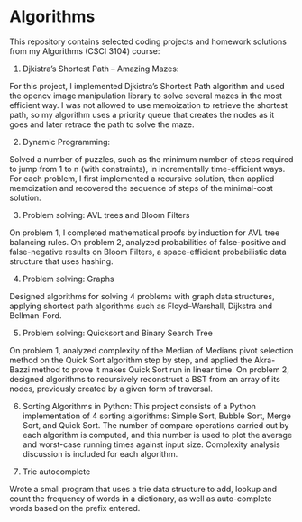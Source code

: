 # Algorithms

This repository contains selected coding projects and homework solutions from my Algorithms (CSCI 3104) course:

1.	Djkistra’s Shortest Path – Amazing Mazes:

For this project, I implemented Djkistra’s Shortest Path algorithm and used the opencv image manipulation library to solve several mazes in the most efficient way. I was not allowed to use memoization to retrieve the shortest path, so my algorithm uses a priority queue that creates the nodes as it goes and later retrace the path to solve the maze.

2.	Dynamic Programming:

Solved a number of puzzles, such as the minimum number of steps required to jump from 1 to n (with constraints), in incrementally time-efficient ways. For each problem, I first implemented a recursive solution, then applied memoization and recovered the sequence of steps of the minimal-cost solution.

3.	Problem solving: AVL trees and Bloom Filters

On problem 1, I completed mathematical proofs by induction for AVL tree balancing rules. On problem 2, analyzed probabilities of false-positive and false-negative results on Bloom Filters, a space-efficient probabilistic data structure that uses hashing.

4.	Problem solving: Graphs

Designed algorithms for solving 4 problems with graph data structures, applying shortest path algorithms such as Floyd–Warshall, Dijkstra and Bellman-Ford.  

5.	Problem solving: Quicksort and Binary Search Tree

On problem 1, analyzed complexity of the Median of Medians pivot selection method on the Quick Sort algorithm step by step, and applied the Akra-Bazzi method to prove it makes Quick Sort run in linear time. On problem 2, designed algorithms to recursively reconstruct a BST from an array of its nodes, previously created by a given form of traversal.

6.	Sorting Algorithms in Python:
This project consists of a Python implementation of 4 sorting algorithms: Simple Sort, Bubble Sort, Merge Sort, and Quick Sort. The number of compare operations carried out by each algorithm is computed, and this number is used to plot the average and worst-case running times against input size. Complexity analysis discussion is included for each algorithm.

7.	Trie autocomplete

Wrote a small program that uses a trie data structure to add, lookup and count the frequency of words in a dictionary, as well as auto-complete words based on the prefix entered.